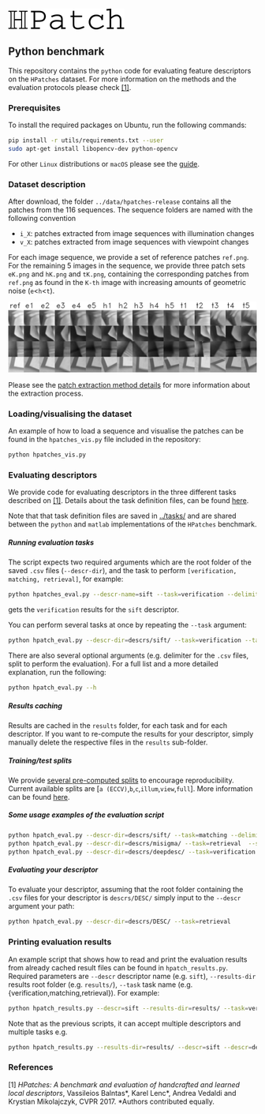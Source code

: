 ![logo](./utils/imgs/hpatch.png "logo") 
## Python benchmark

This repository contains the `python` code for evaluating feature
descriptors on the `HPatches` dataset. For more information on the
methods and the evaluation protocols please check [[1]](#refs).

### Prerequisites

To install the required packages on Ubuntu, run the following commands:

``` sh 
pip install -r utils/requirements.txt --user
sudo apt-get install libopencv-dev python-opencv
```

For other `Linux` distributions or `macOS` please see the
[guide](utils/docs/prerequisites.md).

### Dataset description

After download, the folder `../data/hpatches-release` contains all the
patches from the 116 sequences. The sequence folders are named with
the following convention

* `i_X`: patches extracted from image sequences with illumination changes
* `v_X`: patches extracted from image sequences with viewpoint changes

For each image sequence, we provide a set of reference patches
`ref.png`. For the remaining 5 images in the sequence, we provide
three patch sets `eK.png` and `hK.png` and `tK.png`, containing the
corresponding patches from `ref.png` as found in the `K-th` image with
increasing amounts of geometric noise (`e`<`h`<`t`).

![patches](./utils/imgs/patches.png "patches") 

Please see the [patch extraction method details](utils/docs/extraction.md) for more
information about the extraction process. 

### Loading/visualising the dataset
An example of how to load a sequence and visualise the patches can be
found in the `hpatches_vis.py` file included in the repository:

``` sh
python hpatches_vis.py
```

### Evaluating descriptors

We provide code for evaluating descriptors in the three different
tasks described on [[1]](#refs). Details about the task definition
files, can be found [here](utils/docs/tasks.md).

Note that that task definition files are saved in
[../tasks/](../tasks/) and are shared between the `python` and
`matlab` implementations of the `HPatches` benchmark.


##### Running evaluation tasks
The script expects two required arguments which are the root folder of
the saved `.csv` files (`--descr-dir`), and the task to perform
`[verification, matching, retrieval]`, for example:


```sh
python hpatches_eval.py --descr-name=sift --task=verification --delimiter=";"
```
gets the `verification` results for the `sift` descriptor. 

You can perform several tasks at once by repeating the `--task` argument:

```sh
python hpatch_eval.py --descr-dir=descrs/sift/ --task=verification --task=matching --delimiter=";"
```

There are also several optional arguments (e.g. delimiter for the
`.csv` files, split to perform the evaluation). For a full list and
a more detailed explanation, run the following:

```sh
python hpatch_eval.py --h
```

##### Results caching 
Results are cached in the `results` folder, for each task and for each
descriptor. If you want to re-compute the results for your descriptor,
simply manually delete the respective files in the `results`
sub-folder.

##### Training/test splits

We provide [several pre-computed splits](./utils/splits.json) to
encourage reproducibility.  Current available splits are
[`a (ECCV)`,`b`,`c`,`illum`,`view`,`full`]. More
information can be found [here](./utils/docs/splits.md).
  
##### Some usage examples of the evaluation script
```sh
python hpatch_eval.py --descr-dir=descrs/sift/ --task=matching --delimiter=";"
python hpatch_eval.py --descr-dir=descrs/misigma/ --task=retrieval  --split=b
python hpatch_eval.py --descr-dir=descrs/deepdesc/ --task=verification --task=matching --task=retrieval
```

##### Evaluating your descriptor

To evaluate your descriptor, assuming that the root folder containing
the `.csv` files for your descriptor is
`descrs/DESC/` simply input to the `--descr` argument your path:

```sh
python hpatch_eval.py --descr-dir=descrs/DESC/ --task=retrieval 
```

### Printing evaluation results 

An example script that shows how to read and print the evaluation
results from already cached result files can be found in `hpatch_results.py`.
Required parameters are `--descr` descriptor name (e.g. `sift`),
`--results-dir` results root folder (e.g. `results/`), `--task` task
name (e.g. {verification,matching,retrieval}). For example:

```sh
python hpatch_results.py --descr=sift --results-dir=results/ --task=verification
```

Note that as the previous scripts, it can accept multiple descriptors and multiple tasks e.g.

```sh
python hpatch_results.py --results-dir=results/ --descr=sift --descr=deepdesc  --task=verification --task=retrieval
```

### References
<a name="refs"></a>

[1] *HPatches: A benchmark and evaluation of handcrafted and learned local descriptors*, Vassileios Balntas*, Karel Lenc*, Andrea Vedaldi and Krystian Mikolajczyk, CVPR 2017.
*Authors contributed equally.
